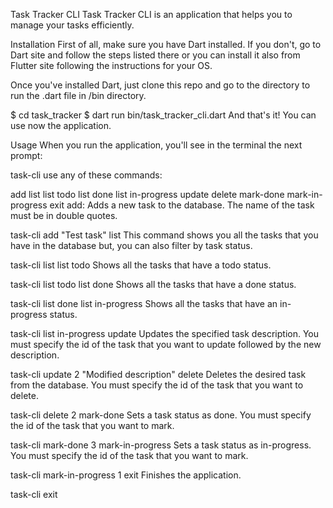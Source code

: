 Task Tracker CLI
Task Tracker CLI is an application that helps you to manage your tasks efficiently.

Installation
First of all, make sure you have Dart installed. If you don't, go to Dart site and follow the steps listed there or you can install it also from Flutter site following the instructions for your OS.

Once you've installed Dart, just clone this repo and go to the directory to run the .dart file in /bin directory.

$ cd task_tracker
$ dart run bin/task_tracker_cli.dart
And that's it! You can use now the application.

Usage
When you run the application, you'll see in the terminal the next prompt:

task-cli 
use any of these commands:

add
list
list todo
list done
list in-progress
update
delete
mark-done
mark-in-progress
exit
add:
Adds a new task to the database. The name of the task must be in double quotes.

task-cli add "Test task"
list
This command shows you all the tasks that you have in the database but, you can also filter by task status.

task-cli list
list todo
Shows all the tasks that have a todo status.

task-cli list todo
list done
Shows all the tasks that have a done status.

task-cli list done
list in-progress
Shows all the tasks that have an in-progress status.

task-cli list in-progress
update
Updates the specified task description. You must specify the id of the task that you want to update followed by the new description.

task-cli update 2 "Modified description"
delete
Deletes the desired task from the database. You must specify the id of the task that you want to delete.

task-cli delete 2
mark-done
Sets a task status as done. You must specify the id of the task that you want to mark.

task-cli mark-done 3
mark-in-progress
Sets a task status as in-progress. You must specify the id of the task that you want to mark.

task-cli mark-in-progress 1
exit
Finishes the application.

task-cli exit